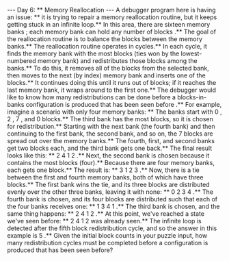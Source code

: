 --- Day 6: ** Memory Reallocation ---
A debugger program here is having an issue: ** it is trying to repair a memory reallocation routine, but it keeps getting stuck in an infinite loop.**
In this area, there are
sixteen memory banks
; each memory bank can hold any number of
blocks
.** The goal of the reallocation routine is to balance the blocks between the memory banks.**
The reallocation routine operates in cycles.** In each cycle, it finds the memory bank with the most blocks (ties won by the lowest-numbered memory bank) and redistributes those blocks among the banks.** To do this, it removes all of the blocks from the selected bank, then moves to the next (by index) memory bank and inserts one of the blocks.** It continues doing this until it runs out of blocks; if it reaches the last memory bank, it wraps around to the first one.**
The debugger would like to know how many redistributions can be done before a blocks-in-banks configuration is produced that
has been seen before
.**
For example, imagine a scenario with only four memory banks: **
The banks start with
0
,
2
,
7
, and
0
blocks.** The third bank has the most blocks, so it is chosen for redistribution.**
Starting with the next bank (the fourth bank) and then continuing to the first bank, the second bank, and so on, the
7
blocks are spread out over the memory banks.** The fourth, first, and second banks get two blocks each, and the third bank gets one back.** The final result looks like this: **
2 4 1 2
.**
Next, the second bank is chosen because it contains the most blocks (four).** Because there are four memory banks, each gets one block.** The result is: **
3 1 2 3
.**
Now, there is a tie between the first and fourth memory banks, both of which have three blocks.** The first bank wins the tie, and its three blocks are distributed evenly over the other three banks, leaving it with none: **
0 2 3 4
.**
The fourth bank is chosen, and its four blocks are distributed such that each of the four banks receives one: **
1 3 4 1
.**
The third bank is chosen, and the same thing happens: **
2 4 1 2
.**
At this point, we've reached a state we've seen before: **
2 4 1 2
was already seen.** The infinite loop is detected after the fifth block redistribution cycle, and so the answer in this example is
5
.**
Given the initial block counts in your puzzle input,
how many redistribution cycles
must be completed before a configuration is produced that has been seen before?